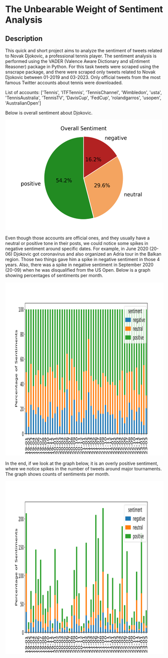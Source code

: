 # The Unbearable Weight of Sentiment Analysis

## Description

This quick and short project aims to analyze the sentiment of tweets related to Novak Djokovic, a professional tennis player. The sentiment analysis is performed using the VADER (Valence Aware Dictionary and sEntiment Reasoner) package in Python.
For this task tweets were scraped using the snscrape package, and there were scraped only tweets related to Novak Djokovic between 01-2019 and 03-2023.
Only official tweets from the most famous Twitter accounts about tennis were downloaded.

List of accounts: ['Tennis', 'ITFTennis', 'TennisChannel', 'Wimbledon', 'usta', 'TennisAustralia', 'TennisTV', 'DavisCup', 'FedCup', 'rolandgarros', 'usopen', 'AustralianOpen']

Below is overall sentiment about Djokovic.

<img src="/graphs/overallSentiment.png" alt="Overall Sentiment" width="500" height="350">

Even though those accounts are official ones, and they usually have a neutral or positive tone in their posts, we could notice some spikes in negative sentiment around specific dates.
For example, in June 2020 (20-06) Djokovic got coronavirus and also organized an Adria tour in the Balkan region. Those two things gave him a spike in negative sentiment in those 4 years. 
Also, there was a spike in negative sentiment in September 2020 (20-09) when he was disqualified from the US Open. 
Below is a graph showing percentages of sentiments per month.

<img src="/graphs/percentage.png" alt="perc" width="900" height="550">

In the end, if we look at the graph below, it is an overly positive sentiment, where we notice spikes in the number of tweets around major tournaments.
The graph shows counts of sentiments per month.

<img src="/graphs/count.png" alt="perc" width="900" height="550" style="background-color:white">
